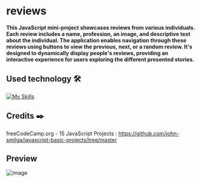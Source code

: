 # reviews
**This JavaScript mini-project showcases reviews from various individuals. Each review includes a name, profession, an image, and descriptive text about the individual. The application enables navigation through these reviews using buttons to view the previous, next, or a random review. It's designed to dynamically display people's reviews, providing an interactive experience for users exploring the different presented stories.**

## Used technology 🛠️
[![My Skills](https://skillicons.dev/icons?i=html,css,js)](https://skillicons.dev)

## Credits ✒️
freeCodeCamp.org - 15 JavaScript Projects : https://github.com/john-smilga/javascript-basic-projects/tree/master

## Preview 
![image](https://github.com/Mariam-Levy/reviews/assets/80288291/7774a41d-1bfa-4454-99e5-6b335e6c28c1)
